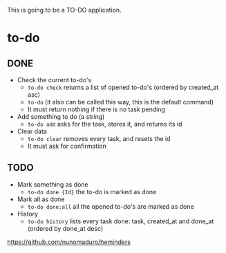 This is going to be a TO-DO application.

# to-do

## DONE

- Check the current to-do's
    - `to-do check` returns a list of opened to-do's (ordered by created_at asc)
    - `to-do` (it also can be called this way, this is the default command)
    - It must return nothing if there is no task pending
- Add something to do (a string)
    - `to-do add` asks for the task, stores it, and returns its id
- Clear data
    - `to-do clear` removes every task, and resets the id
    - It must ask for confirmation

## TODO

- Mark something as done
    - `to-do done {Id}` the to-do is marked as done
- Mark all as done
    - `to-do done:all` all the opened to-do's are marked as done
- History
    - `to-do history` lists every task done: task, created_at and done_at (ordered by done_at desc)

https://github.com/nunomaduro/heminders
